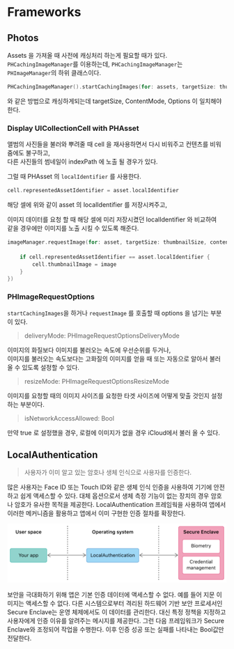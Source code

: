 # Frameworks

## Photos

Assets 을 가져올 때 사전에 캐싱처리 하는게 필요할 때가 있다.  
`PHCachingImageManager`를 이용하는데, `PHCachingImageManager`는 `PHImageManager`의 하위 클래스이다.

```swift
PHCachingImageManager().startCachingImages(for: assets, targetSize: thumbnailSize, contentMode: .aspectFill, options: nil)
```
와 같은 방법으로 캐싱하게되는데 targetSize, ContentMode, Options 이 일치해야한다. 


### Display UICollectionCell with PHAsset

앨범의 사진들을 불러와 뿌려줄 때 cell 을 재사용하면서 다시 비워주고 컨텐츠를 비워줌에도 불구하고,  
다른 사진들의 썸네일이 indexPath 에 노출 될 경우가 있다. 

그럴 때 PHAsset 의 `localIdentifier` 를 사용한다.

```swift
cell.representedAssetIdentifier = asset.localIdentifier
```
해당 셀에 위와 같이 asset 의 localIdentifier 를 저장시켜주고, 

이미지 데이터를 요청 할 때 해당 셀에 미리 저장시켰던 localIdentifier 와 비교하여  
같을 경우에만 이미지를 노출 시킬 수 있도록 해준다.

```swift
imageManager.requestImage(for: asset, targetSize: thumbnailSize, contentMode: .aspectFill, options: nil, resultHandler: { image, _ in
    
    if cell.representedAssetIdentifier == asset.localIdentifier {
        cell.thumbnailImage = image
    }
})
```

### PHImageRequestOptions

`startCachingImages`을 하거나 `requestImage` 를 호출할 때 options 을 넘기는 부분이 있다. 

>deliveryMode: PHImageRequestOptionsDeliveryMode 

이미지의 화질보다 이미지를 불러오는 속도에 우선순위를 두거나,  
이미지를 불러오는 속도보다는 고화질의 이미지를 얻을 때 또는 자동으로 알아서 불러 올 수 있도록 설정할 수 있다. 

>resizeMode: PHImageRequestOptionsResizeMode

이미지를 요청할 때의 이미지 사이즈를 요청한 타겟 사이즈에 어떻게 맞출 것인지 설정하는 부분이다.

>isNetworkAccessAllowed: Bool

만약 true 로 설정했을 경우, 로컬에 이미지가 없을 경우 iCloud에서 불러 올 수 있다. 

## LocalAuthentication

> 사용자가 이미 알고 있는 암호나 생체 인식으로 사용자를 인증한다. 

많은 사용자는 Face ID 또는 Touch ID와 같은 생체 인식 인증을 사용하여 기기에 안전하고 쉽게 액세스할 수 있다. 대체 옵션으로서 생체 측정 기능이 없는 장치의 경우 암호나 암호가 유사한 목적을 제공한다. LocalAuthentication 프레임웍을 사용하여 앱에서 이러한 메커니즘을 활용하고 앱에서 이미 구현한 인증 절차를 확장한다. 

![](b32218fc-f538-412c-80d7-183c920d9429.png)

보안을 극대화하기 위해 앱은 기본 인증 데이터에 액세스할 수 없다. 예를 들어 지문 이미지는 액세스할 수 없다. 다른 시스템으로부터 격리된 하드웨어 기반 보안 프로세서인 Secure Enclave는 운영 체제에서도 이 데이터를 관리한다. 대신 특정 정책을 지정하고 사용자에게 인증 이유를 알려주는 메시지를 제공한다. 그런 다음 프레임워크가 Secure Enclave와 조정되어 작업을 수행한다. 이후 인증 성공 또는 실패를 나타내는 Bool값만 전달한다. 



